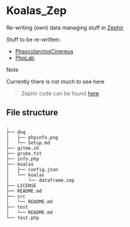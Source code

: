 # Koalas_Zep

Re-writing (own) data managing stuff in [Zephir](https://docs.zephir-lang.com)

Stuff to be re-written: 
- [PhascolarctosCinereus](https://github.com/SchrodtSven/PhascolarctosCinereus)
- [PhpLab](https://github.com/SchrodtSven/PhpLab)



> [!NOTE]  
> Currently there is not much to see here 

> Zephir code can be found [here](https://github.com/SchrodtSven/Koalas_Zep/tree/main/koalas/koalas)

## File structure 
```
.
├── doq
│   ├── phpinfo.png
│   └── Setup.md
├── gitme.sh
├── grube.txt
├── info.php
├── koalas
│   ├── config.json
│   └── koalas
│       └── dataframe.zep
├── LICENSE
├── README.md
├── src
│   └── README.md
├── test
│   └── README.md
└── test.php


```